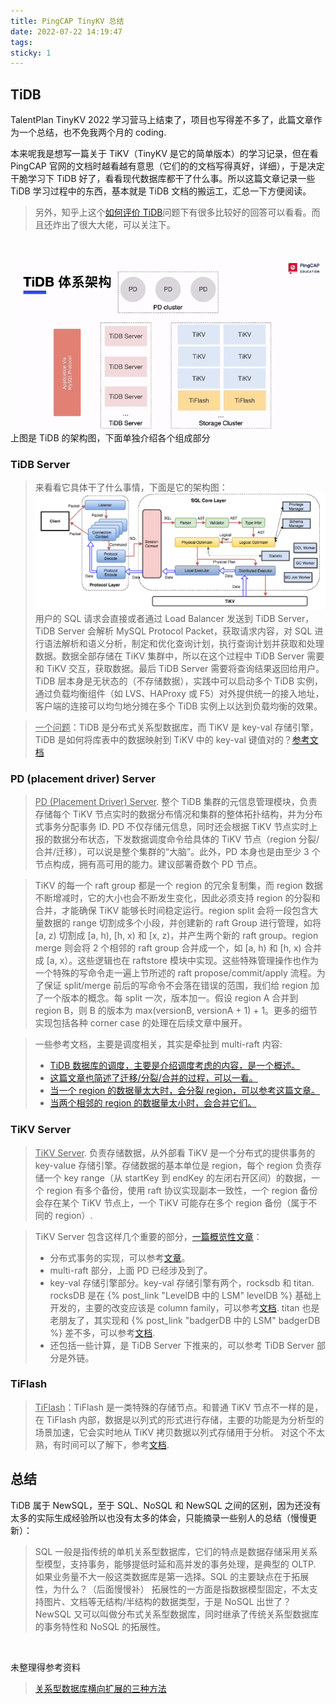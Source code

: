 ```yaml
---
title: PingCAP TinyKV 总结
date: 2022-07-22 14:19:47
tags:
sticky: 1
---
```


## TiDB

TalentPlan TinyKV 2022 学习营马上结束了，项目也写得差不多了，此篇文章作为一个总结，也不免我两个月的 coding.

本来呢我是想写一篇关于 TiKV（TinyKV 是它的简单版本）的学习记录，但在看 PingCAP 官网的文档时越看越有意思（它们的的文档写得真好，详细），于是决定干脆学习下 TiDB 好了，看看现代数据库都干了什么事。所以这篇文章记录一些 TiDB 学习过程中的东西，基本就是 TiDB 文档的搬运工，汇总一下方便阅读。
> 另外，知乎上这个[如何评价 TiDB](https://www.zhihu.com/question/58767602/answer/1662140715)问题下有很多比较好的回答可以看看。而且还炸出了很大大佬，可以关注下。

<br>

![](/img/tinyKV/2.png)
上图是 TiDB 的架构图，下面单独介绍各个组成部分

### TiDB Server
> 来看看它具体干了什么事情，下面是它的架构图：
> ![](/img/tinyKV/3.png)
> 用户的 SQL 请求会直接或者通过 Load Balancer 发送到 TiDB Server，TiDB Server 会解析 MySQL Protocol Packet，获取请求内容，对 SQL 进行语法解析和语义分析，制定和优化查询计划，执行查询计划并获取和处理数据。数据全部存储在 TiKV 集群中，所以在这个过程中 TiDB Server 需要和 TiKV 交互，获取数据。最后 TiDB Server 需要将查询结果返回给用户。TiDB 层本身是无状态的（不存储数据），实践中可以启动多个 TiDB 实例，通过负载均衡组件（如 LVS、HAProxy 或 F5）对外提供统一的接入地址，客户端的连接可以均匀地分摊在多个 TiDB 实例上以达到负载均衡的效果。

> <u>一个问题</u>：TiDB 是分布式关系型数据库，而 TiKV 是 key-val 存储引擎，TiDB 是如何将库表中的数据映射到 TiKV 中的 key-val 键值对的？[参考文档](https://docs.pingcap.com/zh/tidb/stable/tidb-computing) 


### PD (placement driver) Server
> <u>PD (Placement Driver) Server</u>. 整个 TiDB 集群的元信息管理模块，负责存储每个 TiKV 节点实时的数据分布情况和集群的整体拓扑结构，并为分布式事务分配事务 ID. PD 不仅存储元信息，同时还会根据 TiKV 节点实时上报的数据分布状态，下发数据调度命令给具体的 TiKV 节点（region 分裂/合并/迁移），可以说是整个集群的“大脑”。此外，PD 本身也是由至少 3 个节点构成，拥有高可用的能力。建议部署奇数个 PD 节点。

> TiKV 的每一个 raft group 都是一个 region 的冗余复制集，而 region 数据不断增减时，它的大小也会不断发生变化，因此必须支持 region 的分裂和合并，才能确保 TiKV 能够长时间稳定运行。region split 会将一段包含大量数据的 range 切割成多个小段，并创建新的 raft Group 进行管理，如将 [a, z) 切割成 [a, h), [h, x) 和 [x, z)，并产生两个新的 raft group。region merge 则会将 2 个相邻的 raft group 合并成一个，如 [a, h) 和 [h, x) 合并成 [a, x）。这些逻辑也在 raftstore 模块中实现。这些特殊管理操作也作为一个特殊的写命令走一遍上节所述的 raft propose/commit/apply 流程。为了保证 split/merge 前后的写命令不会落在错误的范围，我们给 region 加了一个版本的概念。每 split 一次，版本加一。假设 region A 合并到 region B，则 B 的版本为 max(versionB, versionA + 1) + 1。更多的细节实现包括各种 corner case 的处理在后续文章中展开。

> 一些参考文档，主要是调度相关，其实是牵扯到 multi-raft 内容:
> * [TiDB 数据库的调度，主要是介绍调度考虑的内容，是一个概述。](https://docs.pingcap.com/zh/tidb/stable/tidb-scheduling)
> * [这篇文章也简述了迁移/分裂/合并的过程，可以一看。](https://docs.pingcap.com/zh/tidb/stable/tikv-overview#region-%E4%B8%8E-raft-%E5%8D%8F%E8%AE%AE)
> * [当一个 region 的数据量太大时，会分裂 region，可以参考这篇文章。](https://pingcap.com/zh/blog/tikv-source-code-reading-20)
> * [当两个相邻的 region 的数据量太小时，会合并它们。](https://pingcap.com/zh/blog/tikv-source-code-reading-21)

### TiKV Server
> <u>TiKV Server</u>. 负责存储数据，从外部看 TiKV 是一个分布式的提供事务的 key-value 存储引擎。存储数据的基本单位是 region，每个 region 负责存储一个 key range（从 startKey 到 endKey 的左闭右开区间）的数据，一个 region 有多个备份，使用 raft 协议实现副本一致性，一个 region 备份会存在某个 TiKV 节点上，一个 TiKV 可能存在多个 region 备份（属于不同的 region）.

> TiKV Server 包含这样几个重要的部分，[一篇概览性文章](https://docs.pingcap.com/zh/tidb/stable/tikv-overview)：
> * 分布式事务的实现，可以参考[文章](https://docs.pingcap.com/zh/tidb/stable/optimistic-transaction)。
> * multi-raft 部分，上面 PD 已经涉及到了。
> * key-val 存储引擎部分。key-val 存储引擎有两个，rocksdb 和 titan. rocksDB 是在 {% post_link "LevelDB 中的 LSM" levelDB %} 基础上开发的，主要的改变应该是 column family，可以参考[文档](https://docs.pingcap.com/zh/tidb/stable/rocksdb-overview). titan 也是老朋友了，其实现和 {% post_link "badgerDB 中的 LSM" badgerDB %} 差不多，可以参考[文档](https://docs.pingcap.com/zh/tidb/stable/titan-overview).
> * 还包括一些计算，是 TiDB Server 下推来的，可以参考 TiDB Server 部分是外链。

### TiFlash
> <u>TiFlash</u>：TiFlash 是一类特殊的存储节点。和普通 TiKV 节点不一样的是，在 TiFlash 内部，数据是以列式的形式进行存储，主要的功能是为分析型的场景加速，它会实时地从 TiKV 拷贝数据以列式存储用于分析。
> 对这个不太熟，有时间可以了解下，参考[文档](https://docs.pingcap.com/zh/tidb/stable/tiflash-overview).


## 总结

TiDB 属于 NewSQL，至于 SQL、NoSQL 和 NewSQL 之间的区别，因为还没有太多的实际生成经验所以也没有太多的体会，只能摘录一些别人的总结（慢慢更新）：
> SQL 一般是指传统的单机关系型数据库，它们的特点是数据存储采用关系型模型，支持事务，能够提低时延和高并发的事务处理，是典型的 OLTP. 如果业务量不大一般这类数据库是第一选择。SQL 的主要缺点在于拓展性，为什么？（后面慢慢补）
> 拓展性的一方面是指数据模型固定，不太支持图片、文档等无结构/半结构的数据类型，于是 NoSQL 出世了？
> NewSQL 又可以叫做分布式关系型数据库，同时继承了传统关系型数据库的事务特性和 NoSQL 的拓展性。

<br>

未整理得参考资料
> [关系型数据库横向扩展的三种方法](https://blog.csdn.net/stevensxiao/article/details/51872795)





